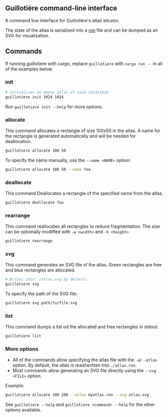## Guillotière command-line interface

A command line interface for Guillotière's atlas allcator.

The state of the atlas is serialized into a [ron](https://crates.io/crates/ron)
file and can be dumped as an SVG for visualization.

## Commands

If running guillotiere with cargo, replace `guillotiere` with `cargo run --` in all of the examples below.

### init

```bash
# initializes an empty atlas of size 1024x1024
guillotiere init 1024 1024
```

Run `guillotiere init --help` for more options.

### allocate

This command allocates a rectangle of size 100x50 in the atlas.
A name for the rectangle is generated automatically and will be needed for
deallocation.

```bash
guillotiere allocate 100 50
```

To specify the name manually, use the `--name <NAME>` option:

```bash
guillotiere allocate 100 50 --name foo
```

### deallocate

This command Deallocates a rectangle of the specified name from the atlas.

```bash
guillotiere deallocate foo
```

### rearrange

This command reallocates all rectangles to reduce fragmentation.
The size can be optionally modiffed with `-w <width>` and `-h <height>`

```bash
guillotiere rearrange
```


### svg

This command generates an SVG file of the atlas. Green rectangles are free and
blue rectangles are allocated.

```bash
# Writes into ./atlas.svg by default.
guillotiere svg
```

To specify the path of the SVG file:

```bash
guillotiere svg path/to/file.svg
```

### list

This command dumps a list od the allocated and free rectangles in stdout.

```bash
guillotiere list
```

### More options

- All of the commands allow specifying the atlas file with the `-a`/`--atlas` option. By default, the atlas is read/written into `./atlas.ron`.
- Most commands allow generating an SVG file directly using the `--svg <FILE>` option.

Example:

```bash
guillotiere allocate 100 200 --atlas myatlas.ron --svg atlas.svg
```

See `guillotiere --help` and `guillotiere <command> --help` for the other options available.

